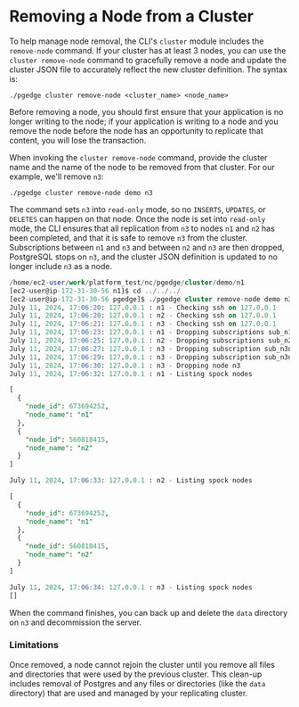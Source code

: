 # Removing a Node from a Cluster

To help manage node removal, the CLI's `cluster` module includes the `remove-node` command. If your cluster has at least 3 nodes, you can use the `cluster remove-node` command to gracefully remove a node and update the cluster JSON file to accurately reflect the new cluster definition.  The syntax is: 

`./pgedge cluster remove-node <cluster_name> <node_name>`

Before removing a node, you should first ensure that your application is no longer writing to the node; if your application is writing to a node and you remove the node before the node has an opportunity to replicate that content, you will lose the transaction. 

When invoking the `cluster remove-node` command, provide the cluster name and the name of the node to be removed from that cluster. For our example, we'll remove `n3`:

`./pgedge cluster remove-node demo n3`

The command sets `n3` into `read-only` mode, so no `INSERTS`, `UPDATES`, or `DELETES` can happen on that node. Once the node is set into `read-only` mode, the CLI ensures that all replication from `n3` to nodes `n1` and `n2` has been completed, and that it is safe to remove `n3` from the cluster. Subscriptions between `n1` and `n3` and between `n2` and `n3` are then dropped, PostgreSQL stops on `n3`, and the cluster JSON definition is updated to no longer include `n3` as a node. 

```sql
/home/ec2-user/work/platform_test/nc/pgedge/cluster/demo/n1
[ec2-user@ip-172-31-30-56 n1]$ cd ../../../
[ec2-user@ip-172-31-30-56 pgedge]$ ./pgedge cluster remove-node demo n3
July 11, 2024, 17:06:20: 127.0.0.1 : n1 - Checking ssh on 127.0.0.1                                 [OK]
July 11, 2024, 17:06:20: 127.0.0.1 : n2 - Checking ssh on 127.0.0.1                                 [OK]
July 11, 2024, 17:06:21: 127.0.0.1 : n3 - Checking ssh on 127.0.0.1                                 [OK]
July 11, 2024, 17:06:23: 127.0.0.1 : n1 - Dropping subscriptions sub_n1n3                           [OK]
July 11, 2024, 17:06:25: 127.0.0.1 : n2 - Dropping subscriptions sub_n2n3                           [OK]
July 11, 2024, 17:06:27: 127.0.0.1 : n3 - Dropping subscription sub_n3n1                            [OK]
July 11, 2024, 17:06:29: 127.0.0.1 : n3 - Dropping subscription sub_n3n2                            [OK]
July 11, 2024, 17:06:30: 127.0.0.1 : n3 - Dropping node n3                                          [OK]
July 11, 2024, 17:06:32: 127.0.0.1 : n1 - Listing spock nodes                                       [OK]

[
  {
    "node_id": 673694252,
    "node_name": "n1"
  },
  {
    "node_id": 560818415,
    "node_name": "n2"
  }
]

July 11, 2024, 17:06:33: 127.0.0.1 : n2 - Listing spock nodes                                       [OK]

[
  {
    "node_id": 673694252,
    "node_name": "n1"
  },
  {
    "node_id": 560818415,
    "node_name": "n2"
  }
]

July 11, 2024, 17:06:34: 127.0.0.1 : n3 - Listing spock nodes                                       [OK]
[]
```

When the command finishes, you can back up and delete the `data` directory on `n3` and decommission the server. 

### Limitations

Once removed, a node cannot rejoin the cluster until you remove all files and directories that were used by the previous cluster. This clean-up includes removal of Postgres and any files or directories (like the `data` directory) that are used and managed by your replicating cluster. 